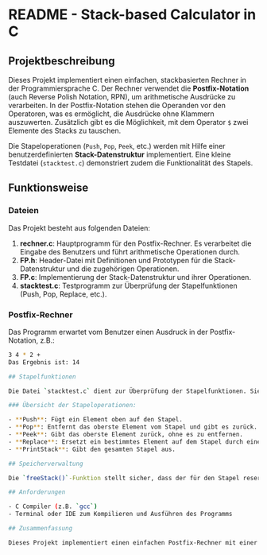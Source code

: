 # README - Stack-based Calculator in C

## Projektbeschreibung

Dieses Projekt implementiert einen einfachen, stackbasierten Rechner in der Programmiersprache C. Der Rechner verwendet die **Postfix-Notation** (auch Reverse Polish Notation, RPN), um arithmetische Ausdrücke zu verarbeiten. In der Postfix-Notation stehen die Operanden vor den Operatoren, was es ermöglicht, die Ausdrücke ohne Klammern auszuwerten. Zusätzlich gibt es die Möglichkeit, mit dem Operator `$` zwei Elemente des Stacks zu tauschen.

Die Stapeloperationen (`Push`, `Pop`, `Peek`, etc.) werden mit Hilfe einer benutzerdefinierten **Stack-Datenstruktur** implementiert. Eine kleine Testdatei (`stacktest.c`) demonstriert zudem die Funktionalität des Stapels.

## Funktionsweise

### Dateien

Das Projekt besteht aus folgenden Dateien:

1. **rechner.c**: Hauptprogramm für den Postfix-Rechner. Es verarbeitet die Eingabe des Benutzers und führt arithmetische Operationen durch.
2. **FP.h**: Header-Datei mit Definitionen und Prototypen für die Stack-Datenstruktur und die zugehörigen Operationen.
3. **FP.c**: Implementierung der Stack-Datenstruktur und ihrer Operationen.
4. **stacktest.c**: Testprogramm zur Überprüfung der Stapelfunktionen (Push, Pop, Replace, etc.).

### Postfix-Rechner

Das Programm erwartet vom Benutzer einen Ausdruck in der Postfix-Notation, z.B.:

```bash
3 4 * 2 +
Das Ergebnis ist: 14

## Stapelfunktionen

Die Datei `stacktest.c` dient zur Überprüfung der Stapelfunktionen. Sie führt verschiedene Stapeloperationen wie `Push`, `Pop`, `Replace` und `Peek` durch und gibt den aktuellen Zustand des Stapels aus.

### Übersicht der Stapeloperationen:

- **Push**: Fügt ein Element oben auf den Stapel.
- **Pop**: Entfernt das oberste Element vom Stapel und gibt es zurück.
- **Peek**: Gibt das oberste Element zurück, ohne es zu entfernen.
- **Replace**: Ersetzt ein bestimmtes Element auf dem Stapel durch einen neuen Wert.
- **PrintStack**: Gibt den gesamten Stapel aus.

## Speicherverwaltung

Die `freeStack()`-Funktion stellt sicher, dass der für den Stapel reservierte Speicher nach Beendigung des Programms freigegeben wird.

## Anforderungen

- C Compiler (z.B. `gcc`)
- Terminal oder IDE zum Kompilieren und Ausführen des Programms

## Zusammenfassung

Dieses Projekt implementiert einen einfachen Postfix-Rechner mit einer Stack-Datenstruktur in C. Es unterstützt grundlegende arithmetische Operationen und bietet eine spezielle Funktion zum Tauschen der Stapelwerte. Das `stacktest.c` Programm erlaubt es, die korrekte Funktion der Stapeloperationen zu testen.
